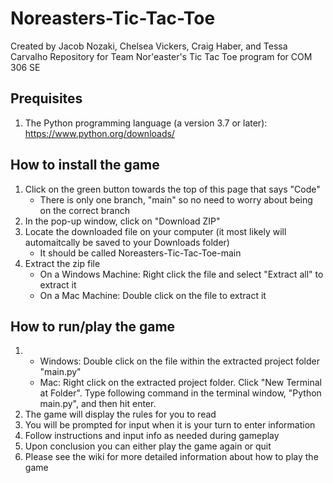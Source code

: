 # Noreasters-Tic-Tac-Toe
Created by Jacob Nozaki, Chelsea Vickers, Craig Haber, and Tessa Carvalho
Repository for Team Nor'easter's Tic Tac Toe program for COM 306 SE

## Prequisites
1. The Python programming language (a version 3.7 or later): https://www.python.org/downloads/

## How to install the game
1. Click on the green button towards the top of this page that says "Code"
   * There is only one branch, "main" so no need to worry about being on the correct branch
2. In the pop-up window, click on "Download ZIP"
3. Locate the downloaded file on your computer (it most likely will automaitcally be saved to your Downloads folder)
   * It should be called Noreasters-Tic-Tac-Toe-main
4. Extract the zip file
   * On a Windows Machine: Right click the file and select "Extract all" to extract it
   * On a Mac Machine: Double click on the file to extract it

## How to run/play the game
1. * Windows: Double click on the file within the extracted project folder "main.py"
   * Mac: Right click on the extracted project folder. Click "New Terminal at Folder". Type following command in the terminal window, "Python main.py", and then hit enter.
2. The game will display the rules for you to read
3. You will be prompted for input when it is your turn to enter information
4. Follow instructions and input info as needed during gameplay
5. Upon conclusion you can either play the game again or quit
6. Please see the wiki for more detailed information about how to play the game
